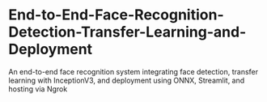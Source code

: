 # End-to-End-Face-Recognition-Detection-Transfer-Learning-and-Deployment
An end-to-end face recognition system integrating face detection, transfer learning with InceptionV3, and deployment using ONNX, Streamlit, and hosting via Ngrok
